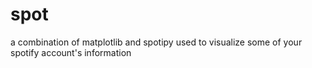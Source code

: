 # spot
a combination of matplotlib and spotipy used to visualize some of your spotify account's information
